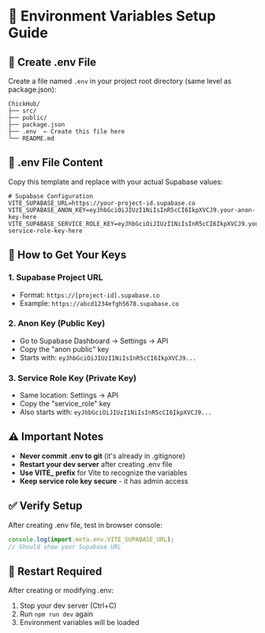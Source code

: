 # 🔧 Environment Variables Setup Guide

## 📁 Create .env File

Create a file named `.env` in your project root directory (same level as package.json):

```
ChickHub/
├── src/
├── public/
├── package.json
├── .env  ← Create this file here
└── README.md
```

## 📝 .env File Content

Copy this template and replace with your actual Supabase values:

```env
# Supabase Configuration
VITE_SUPABASE_URL=https://your-project-id.supabase.co
VITE_SUPABASE_ANON_KEY=eyJhbGciOiJIUzI1NiIsInR5cCI6IkpXVCJ9.your-anon-key-here
VITE_SUPABASE_SERVICE_ROLE_KEY=eyJhbGciOiJIUzI1NiIsInR5cCI6IkpXVCJ9.your-service-role-key-here
```

## 🔑 How to Get Your Keys

### 1. Supabase Project URL
- Format: `https://[project-id].supabase.co`
- Example: `https://abcd1234efgh5678.supabase.co`

### 2. Anon Key (Public Key)
- Go to Supabase Dashboard → Settings → API
- Copy the "anon public" key
- Starts with: `eyJhbGciOiJIUzI1NiIsInR5cCI6IkpXVCJ9...`

### 3. Service Role Key (Private Key)
- Same location: Settings → API
- Copy the "service_role" key
- Also starts with: `eyJhbGciOiJIUzI1NiIsInR5cCI6IkpXVCJ9...`

## ⚠️ Important Notes

- **Never commit .env to git** (it's already in .gitignore)
- **Restart your dev server** after creating .env file
- **Use VITE_ prefix** for Vite to recognize the variables
- **Keep service role key secure** - it has admin access

## ✅ Verify Setup

After creating .env file, test in browser console:
```javascript
console.log(import.meta.env.VITE_SUPABASE_URL);
// Should show your Supabase URL
```

## 🔄 Restart Required

After creating or modifying .env:
1. Stop your dev server (Ctrl+C)
2. Run `npm run dev` again
3. Environment variables will be loaded
